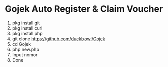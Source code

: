 # Gojek Auto Register & Claim Voucher

1. pkg install git
2. pkg install curl
3. pkg install php
4. git clone https://github.com/duckbowl/Gojek
5. cd Gojek
6. php new.php
7. Input nomor
8. Done
